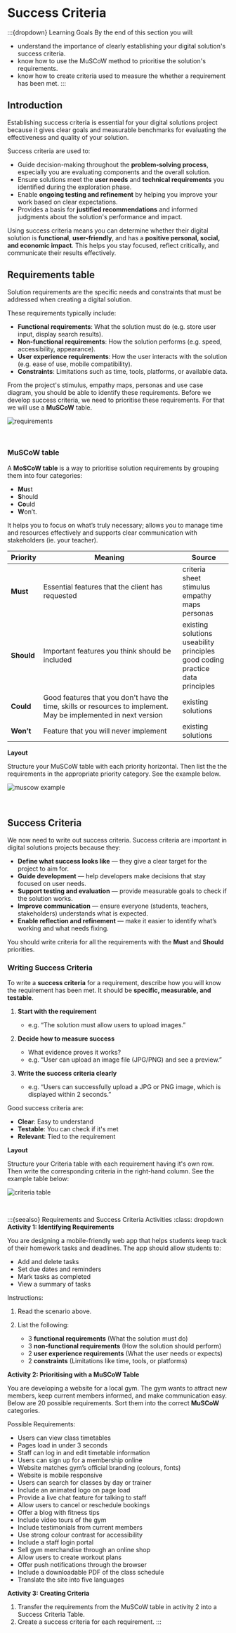 # Success Criteria

:::{dropdown} Learning Goals
By the end of this section you will:
- understand the importance of clearly establishing your digital solution's success criteria.
- know how to use the MuSCoW method to prioritise the solution's requirements.
- know how to create criteria used to measure the whether a requirement has been met.
:::

## Introduction

Establishing success criteria is essential for your digital solutions project because it gives clear goals and measurable benchmarks for evaluating the effectiveness and quality of your solution. 

Success criteria are used to:

- Guide decision-making throughout the **problem-solving process**, especially you are evaluating components and the overall solution.
- Ensure solutions meet the **user needs** and **technical requirements** you identified during the exploration phase.
- Enable **ongoing testing and refinement** by helping you improve your work based on clear expectations.
- Provides a basis for **justified recommendations** and informed judgments about the solution's performance and impact.

Using success criteria means you can determine whether their digital solution is **functional**, **user-friendly**, and has a **positive personal, social, and economic impact**. This helps you stay focused, reflect critically, and communicate their results effectively.

## Requirements table

Solution requirements are the specific needs and constraints that must be addressed when creating a digital solution. 

These requirements typically include:

- **Functional requirements**: What the solution must do (e.g. store user input, display search results).
- **Non-functional requirements**: How the solution performs (e.g. speed, accessibility, appearance).
- **User experience requirements**: How the user interacts with the solution (e.g. ease of use, mobile compatibility).
- **Constraints**: Limitations such as time, tools, platforms, or available data.

From the project's stimulus, empathy maps, personas and use case diagram, you should be able to identify these requirements. Before we develop success criteria, we need to prioritise these requirements. For that we will use a **MuSCoW** table.

![requirements](./assets/06/tasks.png)<p>&nbsp;</p>

### MuSCoW table

A **MoSCoW table** is a way to prioritise solution requirements by grouping them into four categories:

- **Mu**st
- **S**hould
- **Co**uld
- **W**on’t.

It helps you to focus on what’s truly necessary; allows you to manage time and resources effectively and supports clear communication with stakeholders (ie. your teacher).

| Priority | Meaning | Source |
| --- | --- | --- |
| **Must** | Essential features that the client has requested | criteria sheet<br>stimulus<br>empathy maps<br> personas |
| **Should** | Important features you think should be included | existing solutions<br>useability principles<br>good coding practice<br>data principles |
| **Could** | Good features that you don't have the time, skills or resources to implement. May be implemented in next version | existing solutions |
| **Won’t** | Feature that you will never implement | existing solutions |

**Layout**

Structure your MuSCoW table with each priority horizontal. Then list the the requirements in the appropriate priority category. See the example below.

![muscow example](./assets/06/muscow_table.png)<p>&nbsp;</p>

## Success Criteria

We now need to write out success criteria. Success criteria are important in digital solutions projects because they:

- **Define what success looks like** — they give a clear target for the project to aim for.
- **Guide development** — help developers make decisions that stay focused on user needs.
- **Support testing and evaluation** — provide measurable goals to check if the solution works.
- **Improve communication** — ensure everyone (students, teachers, stakeholders) understands what is expected.
- **Enable reflection and refinement** — make it easier to identify what’s working and what needs fixing.

You should write criteria for all the requirements with the **Must** and **Should** priorities.

### Writing Success Criteria

To write a **success criteria** for a requirement, describe how you will know the requirement has been met. It should be **specific, measurable, and testable**.

1. **Start with the requirement**
   - e.g. “The solution must allow users to upload images.”

2. **Decide how to measure success**
   - What evidence proves it works?
   - e.g. “User can upload an image file (JPG/PNG) and see a preview.”

3. **Write the success criteria clearly**
   - e.g. “Users can successfully upload a JPG or PNG image, which is displayed within 2 seconds.”

Good success criteria are:

* **Clear**: Easy to understand
* **Testable**: You can check if it's met
* **Relevant**: Tied to the requirement

**Layout**

Structure your Criteria table with each requirement having it's own row. Then write the corresponding criteria in the right-hand column. See the example table below:

![criteria table](./assets/06/criteria_table.png)<p>&nbsp;</p>

:::{seealso} Requirements and Success Criteria Activities
:class: dropdown
**Activity 1: Identifying Requirements**

You are designing a mobile-friendly web app that helps students keep track of their homework tasks and deadlines. The app should allow students to:

- Add and delete tasks
- Set due dates and reminders
- Mark tasks as completed
- View a summary of tasks

Instructions:

1. Read the scenario above.
2. List the following:

   * 3 **functional requirements** (What the solution must do)
   * 3 **non-functional requirements** (How the solution should perform)
   * 2 **user experience requirements** (What the user needs or expects)
   * 2 **constraints** (Limitations like time, tools, or platforms)

**Activity 2: Prioritising with a MuSCoW Table**

You are developing a website for a local gym. The gym wants to attract new members, keep current members informed, and make communication easy. Below are 20 possible requirements. Sort them into the correct **MuSCoW** categories.

Possible Requirements:

- Users can view class timetables
- Pages load in under 3 seconds
- Staff can log in and edit timetable information
- Users can sign up for a membership online
- Website matches gym’s official branding (colours, fonts)
- Website is mobile responsive
- Users can search for classes by day or trainer
- Include an animated logo on page load
- Provide a live chat feature for talking to staff
- Allow users to cancel or reschedule bookings
- Offer a blog with fitness tips
- Include video tours of the gym
- Include testimonials from current members
- Use strong colour contrast for accessibility
- Include a staff login portal
- Sell gym merchandise through an online shop
- Allow users to create workout plans
- Offer push notifications through the browser
- Include a downloadable PDF of the class schedule
- Translate the site into five languages

**Activity 3: Creating Criteria**

1. Transfer the requirements from the MuSCoW table in activity 2 into a Success Criteria Table.
2. Create a success criteria for each requirement.
:::